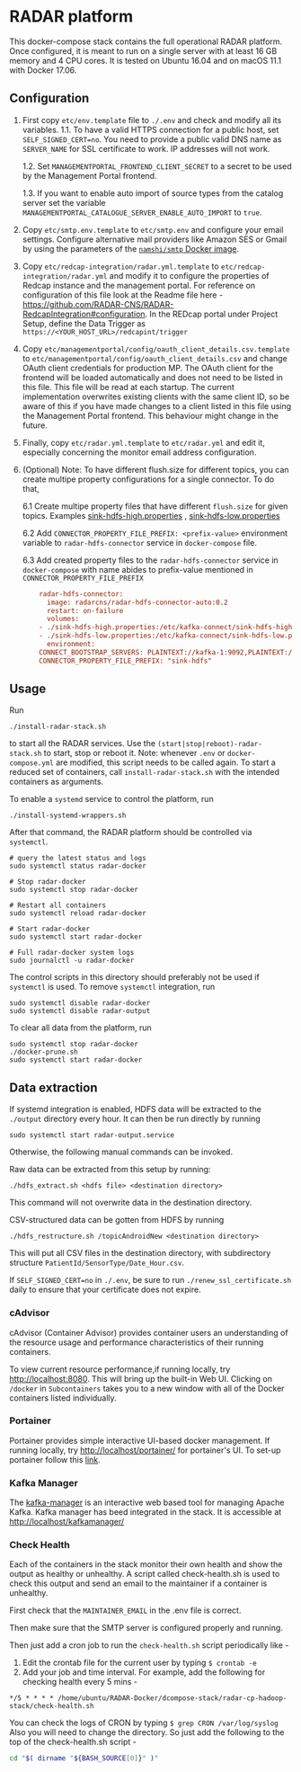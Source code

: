 # RADAR platform

This docker-compose stack contains the full operational RADAR platform. Once configured, it is meant to run on a single server with at least 16 GB memory and 4 CPU cores. It is tested on Ubuntu 16.04 and on macOS 11.1 with Docker 17.06.

## Configuration

1. First copy `etc/env.template` file to `./.env` and check and modify all its variables.
   1.1. To have a valid HTTPS connection for a public host, set `SELF_SIGNED_CERT=no`. You need to provide a public valid DNS name as `SERVER_NAME` for SSL certificate to work. IP addresses will not work. 
 
   1.2. Set `MANAGEMENTPORTAL_FRONTEND_CLIENT_SECRET` to a secret to be used by the Management Portal frontend.
     
   1.3. If you want to enable auto import of source types from the catalog server set the variable `MANAGEMENTPORTAL_CATALOGUE_SERVER_ENABLE_AUTO_IMPORT` to `true`.

2. Copy `etc/smtp.env.template` to `etc/smtp.env` and configure your email settings. Configure alternative mail providers like Amazon SES or Gmail by using the parameters of the [`namshi/smtp` Docker image](https://hub.docker.com/r/namshi/smtp/).

3. Copy `etc/redcap-integration/radar.yml.template` to `etc/redcap-integration/radar.yml` and modify it to configure the properties of Redcap instance and the management portal. For reference on configuration of this file look at the Readme file here - <https://github.com/RADAR-CNS/RADAR-RedcapIntegration#configuration>. In the REDcap portal under Project Setup, define the Data Trigger as `https://<YOUR_HOST_URL>/redcapint/trigger`

4. Copy `etc/managementportal/config/oauth_client_details.csv.template` to `etc/managementportal/config/oauth_client_details.csv` and change OAuth client credentials for production MP. The OAuth client for the frontend will be loaded automatically and does not need to be listed in this file. This file will be read at each startup. The current implementation overwrites existing clients with the same client ID, so be aware of this if you have made changes to a client listed in this file using the Management Portal frontend. This behaviour might change in the future.

5. Finally, copy `etc/radar.yml.template` to `etc/radar.yml` and edit it, especially concerning the monitor email address configuration.

6. (Optional) Note: To have different flush.size for different topics, you can create multipe property configurations for a single connector. To do that,

	6.1 Create multipe property files that have different `flush.size` for given topics.
	Examples [sink-hdfs-high.properties](https://github.com/RADAR-CNS/RADAR-Docker/blob/dev/dcompose-stack/radar-cp-hadoop-stack/etc/sink-hdfs-high.properties) , [sink-hdfs-low.properties](https://github.com/RADAR-CNS/RADAR-Docker/blob/dev/dcompose-stack/radar-cp-hadoop-stack/etc/sink-hdfs-low.properties)

	6.2 Add `CONNECTOR_PROPERTY_FILE_PREFIX: <prefix-value>` environment variable to `radar-hdfs-connector` service in `docker-compose` file.

	6.3 Add created property files to the `radar-hdfs-connector` service in `docker-compose` with name abides to prefix-value mentioned in `CONNECTOR_PROPERTY_FILE_PREFIX`

	```ini
	    radar-hdfs-connector:
	      image: radarcns/radar-hdfs-connector-auto:0.2
	      restart: on-failure
	      volumes:
		- ./sink-hdfs-high.properties:/etc/kafka-connect/sink-hdfs-high.properties
		- ./sink-hdfs-low.properties:/etc/kafka-connect/sink-hdfs-low.properties
	      environment:
		CONNECT_BOOTSTRAP_SERVERS: PLAINTEXT://kafka-1:9092,PLAINTEXT://kafka-2:9092,PLAINTEXT://kafka-3:9092
		CONNECTOR_PROPERTY_FILE_PREFIX: "sink-hdfs"
	```

## Usage

Run
```shell
./install-radar-stack.sh
```
to start all the RADAR services. Use the `(start|stop|reboot)-radar-stack.sh` to start, stop or reboot it. Note: whenever `.env` or `docker-compose.yml` are modified, this script needs to be called again. To start a reduced set of containers, call `install-radar-stack.sh` with the intended containers as arguments.

To enable a `systemd` service to control the platform, run
```shell
./install-systemd-wrappers.sh
```
After that command, the RADAR platform should be controlled via `systemctl`.
```shell
# query the latest status and logs
sudo systemctl status radar-docker

# Stop radar-docker
sudo systemctl stop radar-docker

# Restart all containers
sudo systemctl reload radar-docker

# Start radar-docker
sudo systemctl start radar-docker

# Full radar-docker system logs
sudo journalctl -u radar-docker
```
The control scripts in this directory should preferably not be used if `systemctl` is used. To remove `systemctl` integration, run
```
sudo systemctl disable radar-docker
sudo systemctl disable radar-output
```

To clear all data from the platform, run
```
sudo systemctl stop radar-docker
./docker-prune.sh
sudo systemctl start radar-docker
```

## Data extraction

If systemd integration is enabled, HDFS data will be extracted to the `./output` directory every hour. It can then be run directly by running
```
sudo systemctl start radar-output.service
```
Otherwise, the following manual commands can be invoked.

Raw data can be extracted from this setup by running:

```shell
./hdfs_extract.sh <hdfs file> <destination directory>
```
This command will not overwrite data in the destination directory.

CSV-structured data can be gotten from HDFS by running

```shell
./hdfs_restructure.sh /topicAndroidNew <destination directory>
```
This will put all CSV files in the destination directory, with subdirectory structure `PatientId/SensorType/Date_Hour.csv`.

If `SELF_SIGNED_CERT=no` in `./.env`, be sure to run `./renew_ssl_certificate.sh` daily to ensure that your certificate does not expire.


### cAdvisor

cAdvisor (Container Advisor) provides container users an understanding of the resource usage and performance characteristics of their running containers.

To view current resource performance,if running locally, try <http://localhost:8080>. This will bring up the built-in Web UI. Clicking on `/docker` in `Subcontainers` takes you to a new window with all of the Docker containers listed individually.

### Portainer

Portainer provides simple interactive UI-based docker management. If running locally, try <http://localhost/portainer/> for portainer's UI. To set-up portainer follow this [link](https://www.ostechnix.com/portainer-an-easiest-way-to-manage-docker/).

### Kafka Manager

The [kafka-manager](https://github.com/yahoo/kafka-manager) is an interactive web based tool for managing Apache Kafka. Kafka manager has beed integrated in the stack. It is accessible at <http://localhost/kafkamanager/>

### Check Health
Each of the containers in the stack monitor their own health and show the output as healthy or unhealthy. A script called check-health.sh is used to check this output and send an email to the maintainer if a container is unhealthy.

First check that the `MAINTAINER_EMAIL` in the .env file is correct.

Then make sure that the SMTP server is configured properly and running.

Then just add a cron job to run the `check-health.sh` script periodically like -
1. Edit the crontab file for the current user by typing `$ crontab -e`
2. Add your job and time interval. For example, add the following for checking health every 5 mins - 

```*/5 * * * * /home/ubuntu/RADAR-Docker/dcompose-stack/radar-cp-hadoop-stack/check-health.sh```

You can check the logs of CRON by typing `$ grep CRON /var/log/syslog`
Also you will need to change the directory. So just add the following to the top of the check-health.sh script - 
```sh
cd "$( dirname "${BASH_SOURCE[0]}" )"
```

